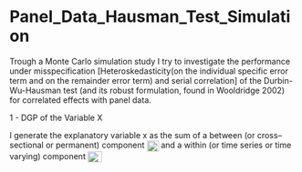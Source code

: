 # Panel_Data_Hausman_Test_Simulation
Trough a Monte Carlo simulation study I try to investigate the performance under misspecification [Heteroskedasticity(on the individual specific error term and on the remainder error term) and serial correlation] of the Durbin-Wu-Hausman test (and its robust formulation, found in Wooldridge 2002) for correlated effects with panel data.

1 - DGP of the Variable X

I generate the explanatory variable x as the sum of a between (or cross–sectional or permanent) component <img src="http://www.sciweavers.org/tex2img.php?eq=%20%5Cxi_i&bc=White&fc=Black&im=jpg&fs=12&ff=arev&edit=0" align="center" border="0" alt=" \xi_i" width="21" height="19" /> and a within (or time series or time varying) component <img src="http://www.sciweavers.org/tex2img.php?eq=%20%5Cxi_%7Bit%7D&bc=White&fc=Black&im=jpg&fs=12&ff=arev&edit=0" align="center" border="0" alt=" \xi_{it}" width="25" height="19" />








